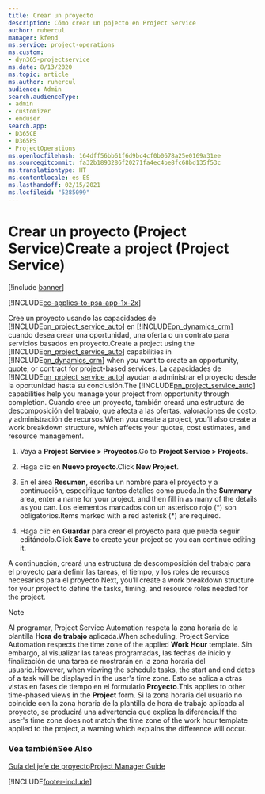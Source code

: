 ```yaml
---
title: Crear un proyecto
description: Cómo crear un pojecto en Project Service
author: ruhercul
manager: kfend
ms.service: project-operations
ms.custom:
- dyn365-projectservice
ms.date: 8/13/2020
ms.topic: article
ms.author: ruhercul
audience: Admin
search.audienceType:
- admin
- customizer
- enduser
search.app:
- D365CE
- D365PS
- ProjectOperations
ms.openlocfilehash: 164dff56bb61f6d9bc4cf0b0678a25e0169a31ee
ms.sourcegitcommit: fa32b1893286f20271fa4ec4be8fc68bd135f53c
ms.translationtype: HT
ms.contentlocale: es-ES
ms.lasthandoff: 02/15/2021
ms.locfileid: "5285099"
---
```

# <a name="create-a-project-project-service"></a><span data-ttu-id="835a2-103">Crear un proyecto (Project Service)</span><span class="sxs-lookup"><span data-stu-id="835a2-103">Create a project (Project Service)</span></span>

[!include [banner](../includes/psa-now-project-operations.md)]

[!INCLUDE[cc-applies-to-psa-app-1x-2x](../includes/cc-applies-to-psa-app-1x-2x.md)]

<span data-ttu-id="835a2-104">Cree un proyecto usando las capacidades de [!INCLUDE[pn_project_service_auto](../includes/pn-project-service-auto.md)] en [!INCLUDE[pn_dynamics_crm](../includes/pn-dynamics-crm.md)] cuando desea crear una oportunidad, una oferta o un contrato para servicios basados en proyecto.</span><span class="sxs-lookup"><span data-stu-id="835a2-104">Create a project using the [!INCLUDE[pn_project_service_auto](../includes/pn-project-service-auto.md)] capabilities in [!INCLUDE[pn_dynamics_crm](../includes/pn-dynamics-crm.md)] when you want to create an opportunity, quote, or contract for project-based services.</span></span> <span data-ttu-id="835a2-105">La capacidades de [!INCLUDE[pn_project_service_auto](../includes/pn-project-service-auto.md)] ayudan a administrar el proyecto desde la oportunidad hasta su conclusión.</span><span class="sxs-lookup"><span data-stu-id="835a2-105">The [!INCLUDE[pn_project_service_auto](../includes/pn-project-service-auto.md)] capabilities help you manage your project from opportunity through completion.</span></span> <span data-ttu-id="835a2-106">Cuando cree un proyecto, también creará una estructura de descomposición del trabajo, que afecta a las ofertas, valoraciones de costo, y administración de recursos.</span><span class="sxs-lookup"><span data-stu-id="835a2-106">When you create a project, you’ll also create a work breakdown structure, which affects your quotes, cost estimates, and resource management.</span></span>  
  
1.  <span data-ttu-id="835a2-107">Vaya a **Project Service > Proyectos**.</span><span class="sxs-lookup"><span data-stu-id="835a2-107">Go to **Project Service > Projects**.</span></span>  
  
2.  <span data-ttu-id="835a2-108">Haga clic en **Nuevo proyecto**.</span><span class="sxs-lookup"><span data-stu-id="835a2-108">Click **New Project**.</span></span>  
  
3.  <span data-ttu-id="835a2-109">En el área **Resumen**, escriba un nombre para el proyecto y a continuación, especifique tantos detalles como pueda.</span><span class="sxs-lookup"><span data-stu-id="835a2-109">In the **Summary** area, enter a name for your project, and then fill in as many of the details as you can.</span></span> <span data-ttu-id="835a2-110">Los elementos marcados con un asterisco rojo (\*) son obligatorios.</span><span class="sxs-lookup"><span data-stu-id="835a2-110">Items marked with a red asterisk (\*) are required.</span></span>  
  
4.  <span data-ttu-id="835a2-111">Haga clic en **Guardar** para crear el proyecto para que pueda seguir editándolo.</span><span class="sxs-lookup"><span data-stu-id="835a2-111">Click **Save** to create your project so you can continue editing it.</span></span>  
  
<span data-ttu-id="835a2-112">A continuación, creará una estructura de descomposición del trabajo para el proyecto para definir las tareas, el tiempo, y los roles de recursos necesarios para el proyecto.</span><span class="sxs-lookup"><span data-stu-id="835a2-112">Next, you’ll create a work breakdown structure for your project to define the tasks, timing, and resource roles needed for the project.</span></span>  

> [!NOTE]
> <span data-ttu-id="835a2-113">Al programar, Project Service Automation respeta la zona horaria de la plantilla **Hora de trabajo** aplicada.</span><span class="sxs-lookup"><span data-stu-id="835a2-113">When scheduling, Project Service Automation respects the time zone of the applied **Work Hour** template.</span></span> <span data-ttu-id="835a2-114">Sin embargo, al visualizar las tareas programadas, las fechas de inicio y finalización de una tarea se mostrarán en la zona horaria del usuario.</span><span class="sxs-lookup"><span data-stu-id="835a2-114">However, when viewing the schedule tasks, the start and end dates of a task will be displayed in the user's time zone.</span></span> <span data-ttu-id="835a2-115">Esto se aplica a otras vistas en fases de tiempo en el formulario **Proyecto**.</span><span class="sxs-lookup"><span data-stu-id="835a2-115">This applies to other time-phased views in the **Project** form.</span></span> <span data-ttu-id="835a2-116">Si la zona horaria del usuario no coincide con la zona horaria de la plantilla de hora de trabajo aplicada al proyecto, se producirá una advertencia que explica la diferencia.</span><span class="sxs-lookup"><span data-stu-id="835a2-116">If the user's time zone does not match the time zone of the work hour template applied to the project, a warning which explains the difference will occur.</span></span> 
  
### <a name="see-also"></a><span data-ttu-id="835a2-117">Vea también</span><span class="sxs-lookup"><span data-stu-id="835a2-117">See Also</span></span>  
 [<span data-ttu-id="835a2-118">Guía del jefe de proyecto</span><span class="sxs-lookup"><span data-stu-id="835a2-118">Project Manager Guide</span></span>](../psa/project-manager-guide.md)


[!INCLUDE[footer-include](../includes/footer-banner.md)]